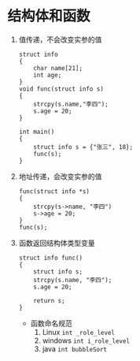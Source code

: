 # 结构体和函数
1. 值传递，不会改变实参的值
    ```
    struct info
    {
        char name[21];
        int age;
    }
    void func(struct info s)
    {
        strcpy(s.name,"李四");
        s.age = 20;
    }

    int main()
    {
        struct info s = {"张三", 18};
        func(s);
    }

    ```
2. 地址传递，会改变实参的值
    ```
    func(struct info *s)
    {
        strcpy(s->name, "李四")
        s->age = 20;
    }
    func(s);
    ```
3. 函数返回结构体类型变量
    ```
    struct info func()
    {
        struct info s;
        strcpy(s.name, "李四");
        s.age = 20;

        return s;
    }
    ```
    * 函数命名规范
        1. Linux `int _role_level`
        2. windows `int i_role_level`
        3. java `int bubbleSort`